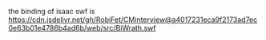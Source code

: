 the binding of isaac swf is https://cdn.jsdelivr.net/gh/RobiFet/CMinterview@a4017231eca9f2173ad7ec0e63b01e4786b4ad6b/web/src/BiWrath.swf
